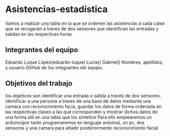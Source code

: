 # Asistencias-estadística

Vamos a realizar una tabla en la que se ordenen las asistencias a cada calse que se recogerán a traves de dos sensores que identifican las entradas y salidas en las respectivas horas


## Integrantes del equipo

Eduardo Luque López(eduardo-luque)
Lucía()
Gabriel()
Nombres, apellidos, y usuario GitHub de los integrantes del equipo.

## Objetivos del trabajo

los objetivos son identificar una entrada o salida a través de dos sensores, identificar a una persona a traves de una base de datos mediante una camara con reconocimiento facia, guardar los datos de forma ordenada en las respectivas clases a las que corresponden y mostrar dichos datos de una forma útil en una tabla que los sintetice
Para ello emplearemos un arduino(por tanto programaremos en lenguaje arduino), un pc, dos sensores y una camara para añadir posteriormente reconocimiento facial
